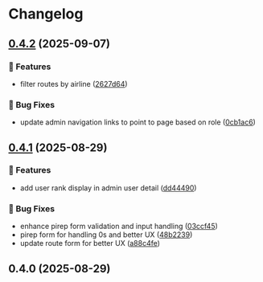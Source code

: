 # Changelog

## [0.4.2](https://github.com/flyaltitudeapp/altitude/compare/0.4.1...0.4.2) (2025-09-07)

### 🚀 Features

- filter routes by airline ([2627d64](https://github.com/flyaltitudeapp/altitude/commit/2627d64769cd41a9edc873115d1fed1883ed5044))

### 🐛 Bug Fixes

- update admin navigation links to point to page based on role ([0cb1ac6](https://github.com/flyaltitudeapp/altitude/commit/0cb1ac68071cad71e912f5a358d967c1e8f9fdb1))

## [0.4.1](https://github.com/flyaltitudeapp/altitude/compare/0.4.0...0.4.1) (2025-08-29)

### 🚀 Features

- add user rank display in admin user detail ([dd44490](https://github.com/flyaltitudeapp/altitude/commit/dd4449080485296e5d16b827a930585577de3acb))

### 🐛 Bug Fixes

- enhance pirep form validation and input handling ([03ccf45](https://github.com/flyaltitudeapp/altitude/commit/03ccf45d07dfd0e9909b6608ff4723a4817b8126))
- pirep form for handling 0s and better UX ([48b2239](https://github.com/flyaltitudeapp/altitude/commit/48b2239df6d1fdb56e9ec6078e21a0295b593ed3))
- update route form for better UX ([a88c4fe](https://github.com/flyaltitudeapp/altitude/commit/a88c4fe159c5370818063b032134588751164a8b))

## 0.4.0 (2025-08-29)
